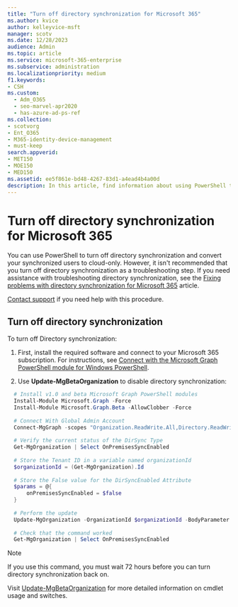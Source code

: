 ```yaml
---
title: "Turn off directory synchronization for Microsoft 365"
ms.author: kvice
author: kelleyvice-msft
manager: scotv
ms.date: 12/28/2023
audience: Admin
ms.topic: article
ms.service: microsoft-365-enterprise
ms.subservice: administration
ms.localizationpriority: medium
f1.keywords:
- CSH
ms.custom:
  - Adm_O365
  - seo-marvel-apr2020
  - has-azure-ad-ps-ref
ms.collection:
- scotvorg
- Ent_O365
- M365-identity-device-management
- must-keep
search.appverid:
- MET150
- MOE150
- MED150
ms.assetid: ee5f861e-bd48-4267-83d1-a4ead4b4a00d
description: In this article, find information about using PowerShell to turn off directory synchronization for Microsoft 365.
---
```


# Turn off directory synchronization for Microsoft 365

You can use PowerShell to turn off directory synchronization and convert your synchronized users to cloud-only. However, it isn't recommended that you turn off directory synchronization as a troubleshooting step. If you need assistance with troubleshooting directory synchronization, see the [Fixing problems with directory synchronization for Microsoft 365](fix-problems-with-directory-synchronization.md) article.
  
[Contact support](https://support.office.com/article/32a17ca7-6fa0-4870-8a8d-e25ba4ccfd4b) if you need help with this procedure.
  
## Turn off directory synchronization

To turn off Directory synchronization:
  
1. First, install the required software and connect to your Microsoft 365 subscription. For instructions, see [Connect with the Microsoft Graph PowerShell module for Windows PowerShell](/microsoft-365/enterprise/connect-to-microsoft-365-powershell#connect-with-microsoft-graph-powershell).

2. Use **Update-MgBetaOrganization** to disable directory synchronization:

  ```powershell
    # Install v1.0 and beta Microsoft Graph PowerShell modules 
    Install-Module Microsoft.Graph -Force
    Install-Module Microsoft.Graph.Beta -AllowClobber -Force 
    
    # Connect With Global Admin Account
    Connect-MgGraph -scopes "Organization.ReadWrite.All,Directory.ReadWrite.All" 
    
    # Verify the current status of the DirSync Type
    Get-MgOrganization | Select OnPremisesSyncEnabled 
    
    # Store the Tenant ID in a variable named organizationId
    $organizationId = (Get-MgOrganization).Id 
    
    # Store the False value for the DirSyncEnabled Attribute
    $params = @{
    	onPremisesSyncEnabled = $false
    }
    
    # Perform the update
    Update-MgOrganization -OrganizationId $organizationId -BodyParameter $params 
    
    # Check that the command worked
    Get-MgOrganization | Select OnPremisesSyncEnabled
  ```

>[!Note]
>If you use this command, you must wait 72 hours before you can turn directory synchronization back on.

Visit [Update-MgBetaOrganization](/powershell/module/microsoft.graph.beta.identity.directorymanagement/update-mgbetaorganization) for more detailed information on cmdlet usage and switches.
